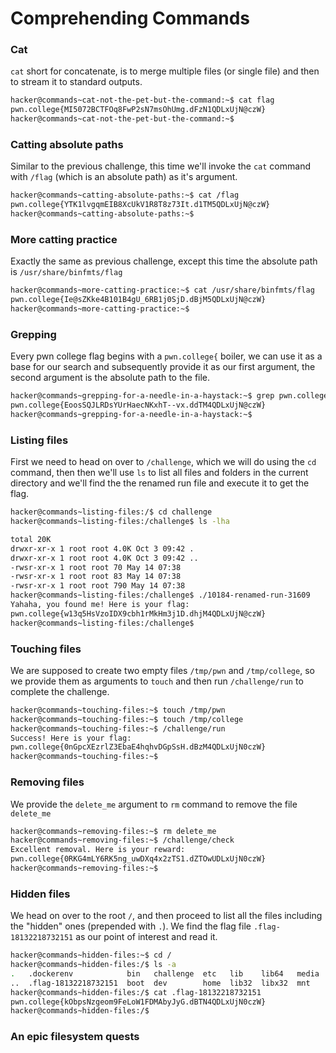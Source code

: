 # Comprehending Commands

### Cat
`cat` short for concatenate, is to merge multiple files (or single file) and then to stream it to standard outputs.
```bash
hacker@commands~cat-not-the-pet-but-the-command:~$ cat flag
pwn.college{MI5072BCTFOq8FwP2sN7msOhUmg.dFzN1QDLxUjN@czW}
hacker@commands~cat-not-the-pet-but-the-command:~$ 
```

### Catting absolute paths
Similar to the previous challenge, this time we'll invoke the `cat` command with `/flag` (which is an absolute path) as it's argument.
```bash
hacker@commands~catting-absolute-paths:~$ cat /flag
pwn.college{YTK1lvgqmEIB8XcUkV1R8T8z73It.d1TM5QDLxUjN@czW}
hacker@commands~catting-absolute-paths:~$
```
  
### More catting practice
Exactly the same as previous challenge, except this time the absolute path is `/usr/share/binfmts/flag`
```bash
hacker@commands~more-catting-practice:~$ cat /usr/share/binfmts/flag
pwn.college{Ie@sZKke4B101B4gU_6RB1j0SjD.dBjM5QDLxUjN@czW}
hacker@commands~more-catting-practice:~$ 
```

### Grepping
Every pwn college flag begins with a `pwn.college{` boiler, we can use it as a base for our search and subsequently provide it as our first argument, the second argument is the absolute path to the file.
```bash
hacker@commands~grepping-for-a-needle-in-a-haystack:~$ grep pwn.college /challenge/data.txt
pwn.college{EoosSQJLRDsYUrHaecNKxhT--vx.ddTM4QDLxUjN@czW}
hacker@commands~grepping-for-a-needle-in-a-haystack:~$ 
```

### Listing files
First we need to head on over to `/challenge`, which we will do using the `cd` command, then then we'll use `ls` to list all files and folders in the current directory and we'll find the the renamed run file and execute it to get the flag.
```bash
hacker@commands~listing-files:/$ cd challenge
hacker@commands~listing-files:/challenge$ ls -lha

total 20K
drwxr-xr-x 1 root root 4.0K Oct 3 09:42 .
drwxr-xr-x 1 root root 4.0K Oct 3 09:42 ..
-rwsr-xr-x 1 root root 70 May 14 07:38 
-rwsr-xr-x 1 root root 83 May 14 07:38 
-rwsr-xr-x 1 root root 790 May 14 07:38 
hacker@commands~listing-files:/challenge$ ./10184-renamed-run-31609
Yahaha, you found me! Here is your flag:
pwn.college{w13q5HsVzoIDX9cbh1rMkHm3j1D.dhjM4QDLxUjN@czW}
hacker@commands~listing-files:/challenge$ 
```

### Touching files
We are supposed to create two empty files `/tmp/pwn` and `/tmp/college`, so we provide them as arguments to `touch` and then run `/challenge/run` to complete the challenge.
```bash
hacker@commands~touching-files:~$ touch /tmp/pwn
hacker@commands~touching-files:~$ touch /tmp/college
hacker@commands~touching-files:~$ /challenge/run
Success! Here is your flag:
pwn.college{0nGpcXEzrlZ3EbaE4hqhvDGpSsH.dBzM4QDLxUjN0czW}
hacker@commands~touching-files:~$ 
```

### Removing files
We provide the `delete_me` argument to `rm` command to remove the file `delete_me`
```bash
hacker@commands~removing-files:~$ rm delete_me
hacker@commands~removing-files:~$ /challenge/check
Excellent removal. Here is your reward:
pwn.college{0RKG4mLY6RK5ng_uwDXq4x2zTS1.dZTOwUDLxUjN0czW}
hacker@commands~removing-files:~$ 
```

### Hidden files
We head on over to the root `/`, and then proceed to list all the files including the "hidden" ones (prepended with `.`). We find the flag file `.flag-18132218732151` as our point of interest and read it.
```bash
hacker@commands~hidden-files:~$ cd /
hacker@commands~hidden-files:/$ ls -a
.   .dockerenv            bin   challenge  etc   lib    lib64   media  nix  proc  run   srv  tmp  var
..  .flag-18132218732151  boot  dev        home  lib32  libx32  mnt    opt  root  sbin  sys  usr
hacker@commands~hidden-files:/$ cat .flag-18132218732151 
pwn.college{kObpsNzgeom9FeLoW1FDMAbyJyG.dBTN4QDLxUjN0czW}
hacker@commands~hidden-files:/$ 
```

### An epic filesystem quests